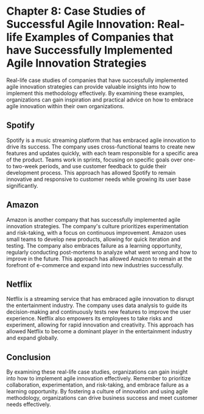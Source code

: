 Chapter 8: Case Studies of Successful Agile Innovation: Real-life Examples of Companies that have Successfully Implemented Agile Innovation Strategies
======================================================================================================================================================

Real-life case studies of companies that have successfully implemented agile innovation strategies can provide valuable insights into how to implement this methodology effectively. By examining these examples, organizations can gain inspiration and practical advice on how to embrace agile innovation within their own organizations.

Spotify
-------

Spotify is a music streaming platform that has embraced agile innovation to drive its success. The company uses cross-functional teams to create new features and updates quickly, with each team responsible for a specific area of the product. Teams work in sprints, focusing on specific goals over one- to two-week periods, and use customer feedback to guide their development process. This approach has allowed Spotify to remain innovative and responsive to customer needs while growing its user base significantly.

Amazon
------

Amazon is another company that has successfully implemented agile innovation strategies. The company's culture prioritizes experimentation and risk-taking, with a focus on continuous improvement. Amazon uses small teams to develop new products, allowing for quick iteration and testing. The company also embraces failure as a learning opportunity, regularly conducting post-mortems to analyze what went wrong and how to improve in the future. This approach has allowed Amazon to remain at the forefront of e-commerce and expand into new industries successfully.

Netflix
-------

Netflix is a streaming service that has embraced agile innovation to disrupt the entertainment industry. The company uses data analysis to guide its decision-making and continuously tests new features to improve the user experience. Netflix also empowers its employees to take risks and experiment, allowing for rapid innovation and creativity. This approach has allowed Netflix to become a dominant player in the entertainment industry and expand globally.

Conclusion
----------

By examining these real-life case studies, organizations can gain insight into how to implement agile innovation effectively. Remember to prioritize collaboration, experimentation, and risk-taking, and embrace failure as a learning opportunity. By fostering a culture of innovation and using agile methodology, organizations can drive business success and meet customer needs effectively.


